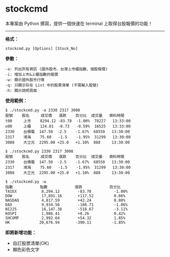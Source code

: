 stockcmd
===================

本專案由 Python 撰寫，提供一個快速在 terminal 上取得台股報價的功能！

---------
**格式：**  

    stockcmd.py [Options] [Stock_No]

**參數：**  

    -a: 列出所有資訊 (國外股市、台灣上市櫃指數、個股報價)
    -i: 增加上市&上櫃指數的報價
    -w: 顯示國外股市行情
    -q: 只顯示存在 List 中的股票清單 (不需輸入股號)
    -h: 顯示說明頁面

**使用範例：** 

    $ ./stockcmd.py -a 2330 2317 3008
    股號    股名     成交價   漲跌    百分比  成交量   資料時間
    t00     上市    8294.12 -83.78  -1.00%  78227   13:33:00
    o00     上櫃    124.01  -0.73   -0.59%  16525   13:33:00
    2330    台積電  147.50  -2.5    -1.67%  68550   13:30:00
    2317    鴻海    75.60   -1.5    -1.95%  31299   13:30:00
    3008    大立光  2295.00 +25.0   +1.10%  888     13:30:00

    $ ./stockcmd.py 2330 2317 3008
    股號    股名     成交價   漲跌    百分比  成交量   資料時間
    2330    台積電  147.50  -2.5    -1.67%  68550   13:30:00
    2317    鴻海    75.60   -1.5    -1.95%  31299   13:30:00
    3008    大立光  2295.00 +25.0   +1.10%  888     13:30:00

    $ ./stockcmd.py -w
    指數            點數            漲跌            百分比
    TAIEX           8,294.12        -83.78          -1.00%
    DOW             17,891.16       +117.52         0.66%
    NASDAQ          4,817.59        +42.24          0.88%
    DAX             9,934.56        -188.71         -1.86%
    NI225           16,147.38       -518.67         -3.11%
    KOSPI           1,986.41        +8.26           0.42%
    SHCOMP          2,992.64        +54.32          1.85%
    HK             20,676.94       -390.11         -1.85%

**即將新增功能：**  
- 自訂股票清單(OK)  
- 顯色彩色文字  
